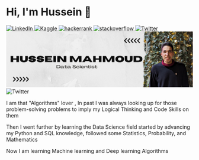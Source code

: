 #  Hi, I'm Hussein 👋

<a target="_blank" href="https://www.linkedin.com/in/hussein24mh/" target="_blank">
<img alt="LinkedIn" src="https://img.shields.io/badge/LinkedIn-0077B5.svg?&style=for-the-badge&logo=linkedin&logoColor=white" />
</a>

<a target="_blank" href="https://www.kaggle.com/hussein24mh" target="_blank">
<img alt="Kaggle" src="https://img.shields.io/badge/Kaggle-20BEFF?style=for-the-badge&logo=Kaggle&logoColor=white" />
</a>

<a target="_blank" href="https://www.hackerrank.com/Hussein24Mh?hr_r=1" target="_blank">
<img alt="hackerrank" src="https://img.shields.io/badge/-Hackerrank-2EC866?style=for-the-badge&logo=HackerRank&logoColor=white" />
</a>

<a target="_blank" href="https://stackoverflow.com/users/17755285/hussein-mahmoud" target="_blank">
<img alt="stackoverflow" src="https://img.shields.io/badge/Stack_Overflow-FE7A16?style=for-the-badge&logo=stack-overflow&logoColor=white" />
</a>

<a target="_blank" href="https://twitter.com/Hussein24Mh" target="_blank">
<img alt="Twitter" src="https://img.shields.io/badge/Twitter-1DA1F2?style=for-the-badge&logo=twitter&logoColor=white" />
</a>



<img src="Modern Wall Texture Monochrome Linkedin Banner.png" alt="banner that says hussein mahmoud data scientist">

<img alt="Twitter" src="https://github-readme-streak-stats.herokuapp.com/?user=Hussein24Mh" />

<p>
I am that "Algorithms" lover , In past I was always looking up for those problem-solving problems to imply my Logical Thinking and Code Skills on them 

Then I went further by learning the Data Science field
started by advancing my Python and SQL knowledge,
followed some Statistics, Probability, and Mathematics

Now I am learning Machine learning and Deep learning Algorithms
</p>
